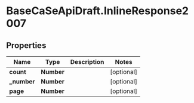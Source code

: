 # BaseCaSeApiDraft.InlineResponse2007

## Properties
Name | Type | Description | Notes
------------ | ------------- | ------------- | -------------
**count** | **Number** |  | [optional] 
**_number** | **Number** |  | [optional] 
**page** | **Number** |  | [optional] 
